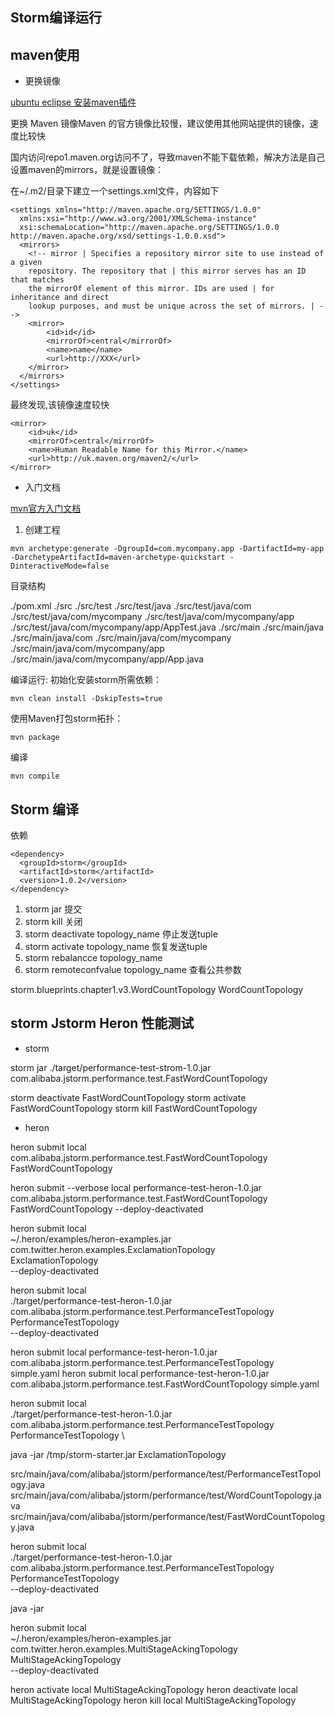 ## Storm编译运行

## maven使用

- 更换镜像

[ubuntu eclipse 安装maven插件](http://askubuntu.com/questions/141204/what-is-the-correct-way-to-install-maven-and-eclipse)


更换 Maven 镜像Maven 的官方镜像比较慢，建议使用其他网站提供的镜像，速度比较快

国内访问repo1.maven.org访问不了，导致maven不能下载依赖，解决方法是自己设置maven的mirrors，就是设置镜像：

在~/.m2/目录下建立一个settings.xml文件，内容如下

```
<settings xmlns="http://maven.apache.org/SETTINGS/1.0.0"  
  xmlns:xsi="http://www.w3.org/2001/XMLSchema-instance"  
  xsi:schemaLocation="http://maven.apache.org/SETTINGS/1.0.0 http://maven.apache.org/xsd/settings-1.0.0.xsd">  
  <mirrors>
  	<!-- mirror | Specifies a repository mirror site to use instead of a given 
  	repository. The repository that | this mirror serves has an ID that matches 
  	the mirrorOf element of this mirror. IDs are used | for inheritance and direct 
  	lookup purposes, and must be unique across the set of mirrors. | -->
  	<mirror>
	  	<id>id</id>
	  	<mirrorOf>central</mirrorOf>
	  	<name>name</name>
	  	<url>http://XXX</url>
  	</mirror>
  </mirrors>
</settings>
```

最终发现,该镜像速度较快
```
<mirror>  
    <id>uk</id>  
    <mirrorOf>central</mirrorOf>  
    <name>Human Readable Name for this Mirror.</name>  
    <url>http://uk.maven.org/maven2/</url>  
</mirror>
```

- 入门文档

[mvn官方入门文档](http://maven.apache.org/guides/getting-started/maven-in-five-minutes.html)

1. 创建工程

```
mvn archetype:generate -DgroupId=com.mycompany.app -DartifactId=my-app -DarchetypeArtifactId=maven-archetype-quickstart -DinteractiveMode=false
```

目录结构

  ./pom.xml
  ./src
  ./src/test
  ./src/test/java
  ./src/test/java/com
  ./src/test/java/com/mycompany
  ./src/test/java/com/mycompany/app
  ./src/test/java/com/mycompany/app/AppTest.java
  ./src/main
  ./src/main/java
  ./src/main/java/com
  ./src/main/java/com/mycompany
  ./src/main/java/com/mycompany/app
  ./src/main/java/com/mycompany/app/App.java


编译运行:
初始化安装storm所需依赖：
``` 
mvn clean install -DskipTests=true
```

使用Maven打包storm拓扑：
```
mvn package
```
编译
```
mvn compile
```

## Storm 编译

依赖
```
<dependency>
  <groupId>storm</groupId>
  <artifactId>storm</artifactId>
  <version>1.0.2</version>
</dependency>
```

1. storm jar 提交
1. storm kill 关闭
1. storm deactivate topology_name  停止发送tuple
1. storm activate topology_name    恢复发送tuple
1. storm rebalancce topology_name  
1. storm remoteconfvalue topology_name  查看公共参数




storm.blueprints.chapter1.v3.WordCountTopology  WordCountTopology


## storm Jstorm  Heron 性能测试

- storm

storm jar  ./target/performance-test-strom-1.0.jar   com.alibaba.jstorm.performance.test.FastWordCountTopology


storm deactivate  FastWordCountTopology
storm activate FastWordCountTopology
storm kill FastWordCountTopology

- heron

heron submit local com.alibaba.jstorm.performance.test.FastWordCountTopology FastWordCountTopology

heron submit --verbose local performance-test-heron-1.0.jar com.alibaba.jstorm.performance.test.FastWordCountTopology  FastWordCountTopology  --deploy-deactivated

heron submit local \
~/.heron/examples/heron-examples.jar \
com.twitter.heron.examples.ExclamationTopology \
ExclamationTopology \
--deploy-deactivated



heron submit local  \
./target/performance-test-heron-1.0.jar  \
com.alibaba.jstorm.performance.test.PerformanceTestTopology  \
PerformanceTestTopology  \
--deploy-deactivated


heron submit local performance-test-heron-1.0.jar com.alibaba.jstorm.performance.test.PerformanceTestTopology simple.yaml
heron submit local performance-test-heron-1.0.jar com.alibaba.jstorm.performance.test.FastWordCountTopology simple.yaml 


heron submit local  \
./target/performance-test-heron-1.0.jar  \
com.alibaba.jstorm.performance.test.PerformanceTestTopology  \
PerformanceTestTopology  \


java -jar /tmp/storm-starter.jar ExclamationTopology


src/main/java/com/alibaba/jstorm/performance/test/PerformanceTestTopology.java
src/main/java/com/alibaba/jstorm/performance/test/WordCountTopology.java
src/main/java/com/alibaba/jstorm/performance/test/FastWordCountTopology.java


heron submit local  \
./target/performance-test-heron-1.0.jar  \
com.alibaba.jstorm.performance.test.PerformanceTestTopology  \
PerformanceTestTopology  \
--deploy-deactivated

java -jar 


 heron submit local \
~/.heron/examples/heron-examples.jar \
com.twitter.heron.examples.MultiStageAckingTopology \
MultiStageAckingTopology \
--deploy-deactivated


heron activate local MultiStageAckingTopology
heron deactivate local MultiStageAckingTopology
heron kill local MultiStageAckingTopology